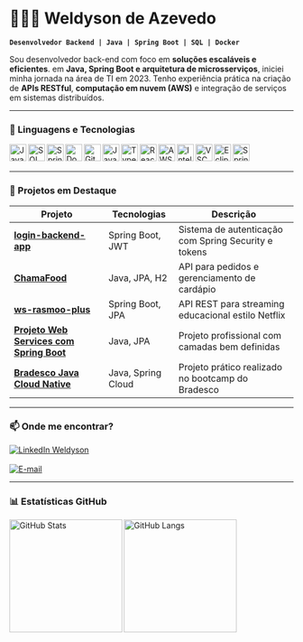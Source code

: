 # 👨🏻‍💻 Weldyson de Azevedo

**`Desenvolvedor Backend | Java | Spring Boot | SQL | Docker`**

Sou desenvolvedor back-end com foco em **soluções escaláveis e eficientes**. em **Java, Spring Boot e arquitetura de microsserviços**, iniciei minha jornada na área de TI em 2023. Tenho experiência prática na criação de **APIs RESTful**, **computação em nuvem (AWS)** e integração de serviços em sistemas distribuídos.  


---




### 🧰 Linguagens e Tecnologias


<img align="left" alt="Java" width="30px" src="https://cdn.jsdelivr.net/gh/devicons/devicon/icons/java/java-original.svg" />
<img align="left" alt="SQL" width="30px" src="https://cdn.jsdelivr.net/gh/devicons/devicon/icons/mysql/mysql-original.svg" />
<img align="left" alt="Spring Boot" width="30px" src="https://cdn.jsdelivr.net/gh/devicons/devicon/icons/spring/spring-original.svg" />
<img align="left" alt="Docker" width="30px" src="https://cdn.jsdelivr.net/gh/devicons/devicon/icons/docker/docker-original.svg" />
<img align="left" alt="Git" width="30px" src="https://cdn.jsdelivr.net/gh/devicons/devicon/icons/git/git-original.svg" />
<img align="left" alt="JavaScript" width="30px" src="https://cdn.jsdelivr.net/gh/devicons/devicon/icons/javascript/javascript-original.svg" />
<img align="left" alt="TypeScript" width="30px" src="https://cdn.jsdelivr.net/gh/devicons/devicon/icons/typescript/typescript-original.svg" />
<img align="left" alt="React" width="30px" src="https://cdn.jsdelivr.net/gh/devicons/devicon/icons/react/react-original.svg" />
<img align="left" alt="AWS" width="30px" src="https://cdn.jsdelivr.net/gh/devicons/devicon@latest/icons/amazonwebservices/amazonwebservices-original-wordmark.svg" />
<img align="left" alt="IntelliJ" width="30px" src="https://cdn.jsdelivr.net/gh/devicons/devicon/icons/intellij/intellij-original.svg" />
<img align="left" alt="VSCode" width="30px" src="https://cdn.jsdelivr.net/gh/devicons/devicon/icons/vscode/vscode-original.svg" />
<img align="left" alt="Eclipse" width="30px" src="https://cdn.jsdelivr.net/gh/devicons/devicon/icons/eclipse/eclipse-original.svg" />
<img align="left" alt="Spring Tools" width="30px" src="https://cdn.jsdelivr.net/gh/devicons/devicon/icons/spring/spring-original-wordmark.svg" />
<br/>
<br/>



---

### 🚀 Projetos em Destaque

| Projeto | Tecnologias | Descrição |
|--------|-------------|-----------|
| [**login-backend-app**](https://github.com/weldyson/login-backend-app) | Spring Boot, JWT | Sistema de autenticação com Spring Security e tokens |
| [**ChamaFood**](https://github.com/weldyson/ChamaFood) | Java, JPA, H2 | API para pedidos e gerenciamento de cardápio |
| [**ws-rasmoo-plus**](https://github.com/weldyson/ws-rasmoo-plus) | Spring Boot, JPA | API REST para streaming educacional estilo Netflix |
| [**Projeto Web Services com Spring Boot**](https://github.com/weldyson/workshop-springboot3-jpa) | Java, JPA | Projeto profissional com camadas bem definidas |
| [**Bradesco Java Cloud Native**](https://github.com/weldyson/Bradesco-Java-Cloud-Native) | Java, Spring Cloud | Projeto prático realizado no bootcamp do Bradesco |

---

### 📫 Onde me encontrar?

<p align="left"> <a href="https://www.linkedin.com/in/weldyson-de-azevedo/" target="_blank"> <img src="https://img.shields.io/badge/LinkedIn-Weldyson%20de%20Azevedo-0077B5?style=for-the-badge&logo=linkedin&logoColor=white" alt="LinkedIn Weldyson" /> 
</a> <br/>
<br/> <a href="mailto:weldysona@gmail.com" target="_blank"> <img src="https://img.shields.io/badge/E--mail-weldysona@gmail.com-D14836?style=for-the-badge&logo=gmail&logoColor=white" alt="E-mail" /> </a> </p>

---

### 📊 Estatísticas GitHub

<p>
  <img align="left" alt="GitHub Stats" height="200" src="https://github-readme-stats.vercel.app/api?username=weldyson&show_icons=true&theme=tokyonight&include_all_commits=true&locale=pt-br" />
  <img align="left" alt="GitHub Langs" height="200" src="https://github-readme-stats.vercel.app/api/top-langs/?username=weldyson&theme=tokyonight&layout=compact&custom_title=Linguagens&langs_count=10" />
</p>
